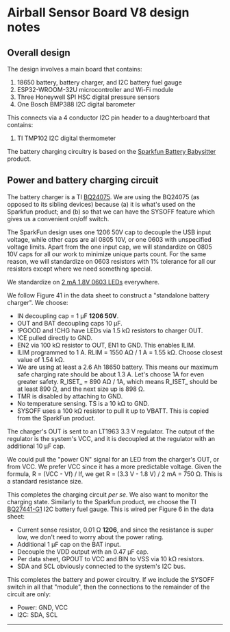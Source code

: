 # Airball Sensor Board V8 design notes

## Overall design

The design involves a main board that contains:

1. 18650 battery, battery charger, and I2C battery fuel gauge
1. ESP32-WROOM-32U microcontroller and Wi-Fi module
1. Three Honeywell SPI HSC digital pressure sensors
1. One Bosch BMP388 I2C digital barometer

This connects via a 4 conductor I2C pin header to a daughterboard that contains:

1. TI TMP102 I2C digital thermometer

The battery charging circuitry is based on the [Sparkfun Battery Babysitter](https://www.sparkfun.com/products/13777) product.

## Power and battery charging circuit

The battery  charger is a TI [BQ24075](http://www.ti.com/lit/ds/slusau3b/slusau3b.pdf). We are using the BQ24075 (as opposed to its sibling devices) because (a) it is what's used on the Sparkfun product; and (b) so that we can have the SYSOFF feature which gives us a convenient on/off switch.

The SparkFun design uses one 1206 50V cap to decouple the USB input voltage, while other caps are all 0805 10V, or one 0603 with unspecified voltage limits. Apart from the one input cap, we will standardize on 0805 10V caps for all our work to minimize unique parts count. For the same reason, we will standardize on 0603 resistors with 1% tolerance for all our resistors except where we need something special.

We standardize on [2 mA 1.8V 0603 LEDs](https://www.mouser.com/Optoelectronics/LED-Lighting/LED-Emitters/Standard-LEDs-SMD/_/N-b1bb1?P=1yzvlkxZ1yopobeZ1yuo9ge) everywhere.

We follow Figure 41 in the data sheet to construct a "standalone battery charger".  We choose:

* IN decoupling cap = 1 μF **1206 50V**.
* OUT and BAT decoupling caps 10  μF.
* !PGOOD and !CHG have LEDs via 1.5 kΩ resistors to charger OUT.
* !CE pulled directly to GND.
* EN2 via 100 kΩ resistor to OUT, EN1 to GND. This enables ILIM.
* ILIM programmed to 1 A. RLIM = 1550 AΩ / 1 A = 1.55 kΩ. Choose closest value of 1.54 kΩ.
* We are using at least a 2.6 Ah 18650 battery. This means our maximum safe charging rate should be about 1.3 A. Let's choose 1A for even greater safety. R_ISET_ = 890 AΩ / 1A, which means R_ISET_  should be at least 890 Ω, and the next size up is 898 Ω.
* TMR is disabled by attaching to GND.
* No temperature sensing. TS is a 10 kΩ to GND.
* SYSOFF uses a 100 kΩ resistor to pull it up to VBATT. This is copied from the SparkFun product.

The charger's OUT is sent to an LT1963 3.3 V regulator. The output of the regulator is the system's VCC, and it is decoupled at the regulator with an additional 10 μF cap.

We could pull the "power ON" signal for an LED from the charger's OUT, or from VCC. We prefer VCC since it has a more predictable voltage. Given the formula, R = (VCC - Vf) / If, we get R = (3.3 V - 1.8 V) / 2 mA = 750 Ω. This is a standard resistance size.

This completes the charging circuit _per se_. We also want to monitor the charging state. Similarly to the Sparkfun product, we choose the TI [BQ27441-G1](https://www.ti.com/lit/ds/symlink/bq27441-g1.pdf) I2C battery fuel gauge. This is wired per Figure 6 in the data sheet:

* Current sense resistor, 0.01 Ω **1206**, and since the resistance is super low, we don't need to worry about the power rating.
* Additional 1 μF cap on the BAT input.
* Decouple the VDD output with an 0.47 μF cap.
* Per data sheet, GPOUT to VCC and BIN to VSS via 10 kΩ resistors.
* SDA and SCL obviously connected to the system's I2C bus.

This completes the battery and power circuitry. If we include the SYSOFF switch in all that "module", then the connections to the remainder of the circuit are only:

* Power: GND, VCC
* I2C: SDA, SCL

---

